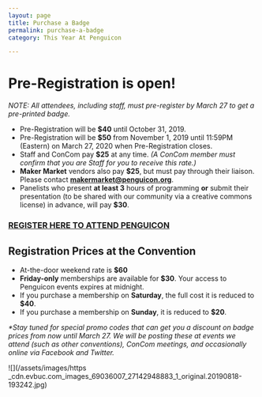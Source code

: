 ```yaml
---
layout: page
title: Purchase a Badge
permalink: purchase-a-badge
category: This Year At Penguicon

---
```

# Pre-Registration is open!

_NOTE: All attendees, including staff, must pre-register by March 27 to get a pre-printed badge._

* Pre-Registration will be **$40** until October 31, 2019.
* Pre-Registration will be **$50** from November 1, 2019 until 11:59PM (Eastern) on March 27, 2020 when Pre-Registration closes.
* Staff and ConCom pay **$25** at any time. _(A ConCom member must confirm that you are Staff for you to receive this rate.)_
* **Maker Market** vendors also pay **$25**, but must pay through their liaison. Please contact **makermarket@penguicon.org**.
* Panelists who present **at least 3** hours of programming **or** submit their presentation (to be shared with our community via a creative commons license) in advance, will pay **$30**.

### [**REGISTER HERE TO ATTEND PENGUICON**](https://www.eventbrite.com/e/penguicon-2020-tickets-69656336979 "REGISTER HERE TO ATTEND PENGUICON")

## Registration Prices at the Convention

* At-the-door weekend rate is **$60**
* **Friday-only** memberships are available for **$30**. Your access to Penguicon events expires at midnight.
* If you purchase a membership on **Saturday**, the full cost it is reduced to **$40**.
* If you purchase a membership on **Sunday**, it is reduced to **$20**.

_*Stay tuned for special promo codes that can get you a discount on badge prices from now until March 27. We will be posting these at events we attend (such as other conventions), ConCom meetings, and occasionally online via Facebook and Twitter._

![](/assets/images/https _cdn.evbuc.com_images_69036007_27142948883_1_original.20190818-193242.jpg)